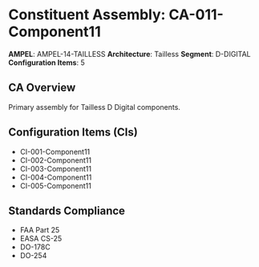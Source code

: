 # Constituent Assembly: CA-011-Component11

**AMPEL**: AMPEL-14-TAILLESS
**Architecture**: Tailless
**Segment**: D-DIGITAL
**Configuration Items**: 5

## CA Overview
Primary assembly for Tailless D Digital components.

## Configuration Items (CIs)
- CI-001-Component11
- CI-002-Component11
- CI-003-Component11
- CI-004-Component11
- CI-005-Component11

## Standards Compliance
- FAA Part 25
- EASA CS-25
- DO-178C
- DO-254
